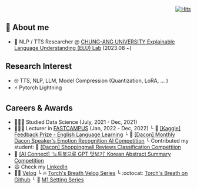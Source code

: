   <div align=right>
	
  [![Hits](https://hits.seeyoufarm.com/api/count/incr/badge.svg?url=https%3A%2F%2Fgithub.com%2Fzzsza)](https://hits.seeyoufarm.com) 
	
  </div>

## :goggles: About me
- :lab_coat: NLP / TTS Researcher @ [CHUNG-ANG UNIVERSITY Explainable Language Understanding (ELU) Lab](https://www.elulab.kr/#/en) (2023.08 ~)

## Research Interest
- :nerd_face: TTS, NLP, LLM, Model Compression (Quantization, LoRA, ... )
- ⚡ Pytorch Lightning

## Careers & Awards
- 👨🏻‍🎓️ Studied Data Science (July, 2021 - Dec, 2021)
- 👨🏼‍🏫️ Lecturer in [FASTCAMPUS](https://fastcampus.co.kr/) (Jan, 2022 - Dec, 2022)
  └ :2nd_place_medal: [[Kaggle] Feedback Prize - English Language Learning](https://www.kaggle.com/competitions/feedback-prize-english-language-learning)
  └ :medal_sports: [[Dacon] Monthly Dacon Speaker's Emotion Recognition AI Competition](https://dacon.io/competitions/official/236027/overview/description)
  └ Contributed my student: :medal_sports: [[Dacon] Shoppingmall Reviews Classification Compettiion](https://dacon.io/competitions/official/235938/overview/description)
- :2nd_place_medal: [[AI Connect] '노트북으로 GPT 맛보기' Korean Abstract Summary Competition](https://aiconnect.kr/competition/detail/223)
- :smiley: Check my [LinkedIn](https://www.linkedin.com/in/heiswicked/)
- ✍🏻️ [Velog](https://velog.io/@heiswicked)
  └ :fire: [Torch's Breath Velog Series](https://velog.io/@heiswicked/series/Torchs-Breath)
  └ :octocat: [Torch's Breath on Github](https://github.com/renslightsaber/Torchs-Breath)
  └ 🍏 [M1 Setting Series](https://velog.io/@heiswicked/series/M1Settings)





<!--
**renslightsaber/renslightsaber** is a ✨ _special_ ✨ repository because its `README.md` (this file) appears on your GitHub profile.

Here are some ideas to get you started:

- 🔭 I’m currently working on ...
- 🌱 I’m currently learning ...
- 👯 I’m looking to collaborate on ...
- 🤔 I’m looking for help with ...
- 💬 Ask me about ...
- 📫 How to reach me: ...
- 😄 Pronouns: ...
- ⚡ Fun fact: ...
-->
